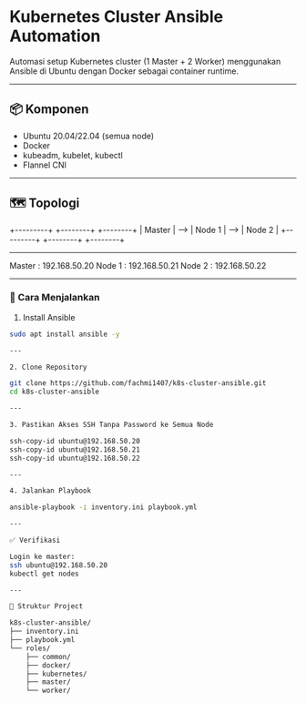 # Kubernetes Cluster Ansible Automation

Automasi setup Kubernetes cluster (1 Master + 2 Worker) menggunakan Ansible di Ubuntu dengan Docker sebagai container runtime.

---

## 📦 Komponen

- Ubuntu 20.04/22.04 (semua node)
- Docker
- kubeadm, kubelet, kubectl
- Flannel CNI

---

## 🗺️ Topologi

+---------+ +--------+ +--------+
| Master | --> | Node 1 | --> | Node 2 |
+---------+ +--------+ +--------+

---

Master : 192.168.50.20
Node 1 : 192.168.50.21
Node 2 : 192.168.50.22


---

### 🚀 Cara Menjalankan

1. Install Ansible

```bash
sudo apt install ansible -y

---

2. Clone Repository

git clone https://github.com/fachmi1407/k8s-cluster-ansible.git
cd k8s-cluster-ansible

---

3. Pastikan Akses SSH Tanpa Password ke Semua Node

ssh-copy-id ubuntu@192.168.50.20
ssh-copy-id ubuntu@192.168.50.21
ssh-copy-id ubuntu@192.168.50.22

---

4. Jalankan Playbook

ansible-playbook -i inventory.ini playbook.yml

---

✅ Verifikasi

Login ke master:
ssh ubuntu@192.168.50.20
kubectl get nodes

---

🧰 Struktur Project

k8s-cluster-ansible/
├── inventory.ini
├── playbook.yml
└── roles/
    ├── common/
    ├── docker/
    ├── kubernetes/
    ├── master/
    └── worker/


